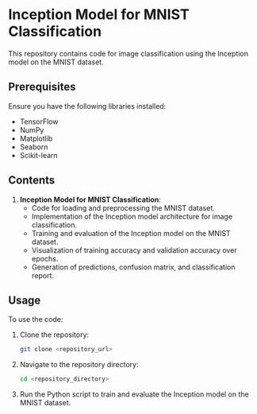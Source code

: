 # Inception Model for MNIST Classification

This repository contains code for image classification using the Inception model on the MNIST dataset.

## Prerequisites

Ensure you have the following libraries installed:
- TensorFlow
- NumPy
- Matplotlib
- Seaborn
- Scikit-learn

## Contents

1. **Inception Model for MNIST Classification**:
    - Code for loading and preprocessing the MNIST dataset.
    - Implementation of the Inception model architecture for image classification.
    - Training and evaluation of the Inception model on the MNIST dataset.
    - Visualization of training accuracy and validation accuracy over epochs.
    - Generation of predictions, confusion matrix, and classification report.

## Usage

To use the code:

1. Clone the repository:

    ```bash
    git clone <repository_url>
    ```

2. Navigate to the repository directory:

    ```bash
    cd <repository_directory>
    ```

3. Run the Python script to train and evaluate the Inception model on the MNIST dataset.



